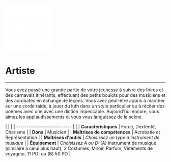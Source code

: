 <div class="icon-container">
  <img src="_media/historiques/artiste.png" alt="Artiste" class="icon-title" data-no-zoom />

# Artiste <!-- {docsify-ignore} -->

</div>

---

<div class="texte-intro">
  <p>Vous avez passé une grande partie de votre jeunesse à suivre des foires et des carnavals itinérants, effectuant des petits boulots pour des musiciens et des acrobates en échange de leçons. Vous avez peut-être appris à marcher sur une corde raide, à jouer du luth dans un style particulier ou à réciter des poèmes avec une avec une diction impeccable. Aujourd'hui encore, vous aimez les applaudissements et vous vous languissez de la scène.</p>
</div>

| | |
| --------------------------- | |
| **Caractéristiques** | Force, Dextérité, Charisme |
| **Dons** | Musicien |
| **Maîtrises de compétences** | Acrobatie et Représentation |
| **Maîtrises d'outils** | *Choisissez un type d'instrument de musique* |
| **Équipement** | *Choisissez A ou B:* (A) Instrument de musique (similaire à celui plus haut), 2 Costumes, Miroir, Parfum, Vêtements de voyageur, 11 PO; ou (B) 50 PO |